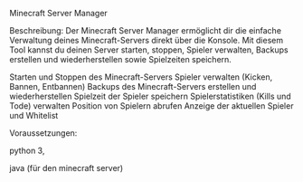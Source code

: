 Minecraft Server Manager

Beschreibung: Der Minecraft Server Manager ermöglicht dir die einfache Verwaltung deines Minecraft-Servers direkt über die Konsole. Mit diesem Tool kannst du deinen Server starten, stoppen, Spieler verwalten, 
Backups erstellen und wiederherstellen sowie Spielzeiten speichern.

Starten und Stoppen des Minecraft-Servers
Spieler verwalten (Kicken, Bannen, Entbannen)
Backups des Minecraft-Servers erstellen und wiederherstellen
Spielzeit der Spieler speichern
Spielerstatistiken (Kills und Tode) verwalten
Position von Spielern abrufen
Anzeige der aktuellen Spieler und Whitelist

Voraussetzungen:

python 3,

java (für den minecraft server)

